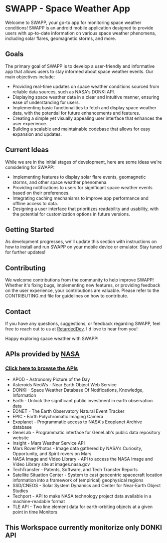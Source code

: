 # SWAPP - Space Weather App

Welcome to SWAPP, your go-to app for monitoring space weather conditions! SWAPP is an android mobile application designed to provide users with up-to-date information on various space weather phenomena, including solar flares, geomagnetic storms, and more.

## Goals

The primary goal of SWAPP is to develop a user-friendly and informative app that allows users to stay informed about space weather events. Our main objectives include:

- Providing real-time updates on space weather conditions sourced from reliable data sources, such as NASA's DONKI API.
- Displaying space weather data in a clear and intuitive manner, ensuring ease of understanding for users.
- Implementing basic functionalities to fetch and display space weather data, with the potential for future enhancements and features.
- Creating a simple yet visually appealing user interface that enhances the user experience.
- Building a scalable and maintainable codebase that allows for easy expansion and updates.

## Current Ideas

While we are in the initial stages of development, here are some ideas we're considering for SWAPP:

- Implementing features to display solar flare events, geomagnetic storms, and other space weather phenomena.
- Providing notifications to users for significant space weather events based on their preferences.
- Integrating caching mechanisms to improve app performance and offline access to data.
- Designing a user interface that prioritizes readability and usability, with the potential for customization options in future versions.

## Getting Started

As development progresses, we'll update this section with instructions on how to install and run SWAPP on your mobile device or emulator. Stay tuned for further updates!

## Contributing

We welcome contributions from the community to help improve SWAPP! Whether it's fixing bugs, implementing new features, or providing feedback on the user experience, your contributions are valuable. Please refer to the CONTRIBUTING.md file for guidelines on how to contribute.

## Contact

If you have any questions, suggestions, or feedback regarding SWAPP, feel free to reach out to us at [RetardedDev](https://retardeddev-portfolio.netlify.app). I'd love to hear from you!

Happy exploring space weather with SWAPP!

## APIs provided by [NASA](https://api.nasa.gov/#signUp)

### [Click here to browse the APIs](https://api.nasa.gov/#browseAPI)

- APOD - Astronomy Picture of the Day
- Asteroids NeoWs - Near Earth Object Web Service
- DONKI - Space Weather Database Of Notifications, Knowledge, Information
- Earth - Unlock the significant public investment in earth observation data
- EONET - The Earth Observatory Natural Event Tracker
- EPIC - Earth Polychromatic Imaging Camera
- Exoplanet - Programmatic access to NASA's Exoplanet Archive database
- GeneLab - Programmatic interface for GeneLab's public data repository website
- Insight - Mars Weather Service API
- Mars Rover Photos - Image data gathered by NASA's Curiosity, Opportunity, and Spirit rovers on Mars
- NASA Image and Video Library - API to access the NASA Image and Video Library site at images.nasa.gov
- TechTransfer - Patents, Software, and Tech Transfer Reports
- Satellite Situation Center - System to cast geocentric spacecraft location information into a framework of (empirical) geophysical regions
- SSD/CNEOS - Solar System Dynamics and Center for Near-Earth Object Studies
- Techport - API to make NASA technology project data available in a machine-readable format
- TLE API - Two line element data for earth-orbiting objects at a given point in time
  Monitors

## This Workspace currently monitorize only DONKI API

